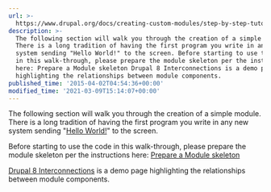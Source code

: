 ```yaml
---
url: >-
  https://www.drupal.org/docs/creating-custom-modules/step-by-step-tutorial-hello-world/tutorial-introduction
description: >-
  The following section will walk you through the creation of a simple module.
  There is a long tradition of having the first program you write in any new
  system sending "Hello World!" to the screen. Before starting to use the code
  in this walk-through, please prepare the module skeleton per the instructions
  here: Prepare a Module skeleton Drupal 8 Interconnections is a demo page
  highlighting the relationships between module components.
published_time: '2015-04-02T04:54:36+00:00'
modified_time: '2021-03-09T15:14:07+00:00'
---
```

The following section will walk you through the creation of a simple module. There is a long tradition of having the first program you write in any new system sending "[Hello World!](http://en.wikipedia.org/wiki/%22Hello,%5FWorld!%22%5Fprogram)" to the screen.

Before starting to use the code in this walk-through, please prepare the module skeleton per the instructions here: [Prepare a Module skeleton](https://www.drupal.org/node/2467149)

[Drupal 8 Interconnections](http://josephbcasey.github.io/d8-interconnections-demo/) is a demo page highlighting the relationships between module components.